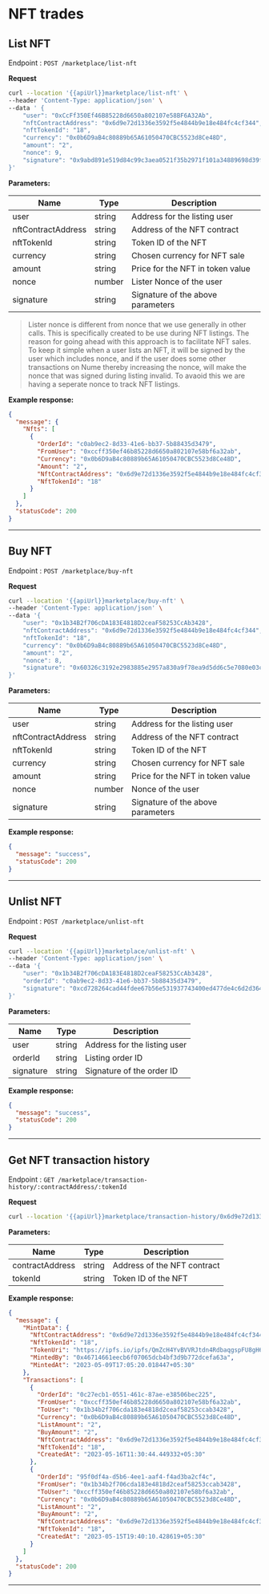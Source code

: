 # NFT trades

## List NFT

Endpoint : `POST /marketplace/list-nft`

**Request**

```sh
curl --location '{{apiUrl}}marketplace/list-nft' \
--header 'Content-Type: application/json' \
--data ' {
    "user": "0xCcFf350Ef46B85228d6650a802107e58BF6A32Ab",
    "nftContractAddress": "0x6d9e72d1336e3592f5e4844b9e18e484fc4cf344",
    "nftTokenId": "18",
    "currency": "0x0b6D9aB4c80889b65A61050470CBC5523d8Ce48D",
    "amount": "2",
    "nonce": 9,
    "signature": "0x9abd891e519d84c99c3aea0521f35b2971f101a34889698d39f363972b5907907fba5b373a54ac3108e0f9752584d8668598f6c89bb3f67ecf6f44555975275a1b"
}'
```

**Parameters:**

| Name               | Type   | Description                       |
| ------------------ | ------ | --------------------------------- |
| user               | string | Address for the listing user      |
| nftContractAddress | string | Address of the NFT contract       |
| nftTokenId         | string | Token ID of the NFT               |
| currency           | string | Chosen currency for NFT sale      |
| amount             | string | Price for the NFT in token value  |
| nonce              | number | Lister Nonce of the user          |
| signature          | string | Signature of the above parameters |

> Lister nonce is different from nonce that we use generally in other calls. This is specifically created to be use during NFT listings. The reason for going ahead with this approach is to facilitate NFT sales. To keep it simple when a user lists an NFT, it will be signed by the user which includes nonce, and if the user does some other transactions on Nume thereby increasing the nonce, will make the nonce that was signed during listing invalid. To avaoid this we are having a seperate nonce to track NFT listings.

**Example response:**

```json
{
  "message": {
    "Nfts": [
      {
        "OrderId": "c0ab9ec2-8d33-41e6-bb37-5b88435d3479",
        "FromUser": "0xccff350ef46b85228d6650a802107e58bf6a32ab",
        "Currency": "0x0b6D9aB4c80889b65A61050470CBC5523d8Ce48D",
        "Amount": "2",
        "NftContractAddress": "0x6d9e72d1336e3592f5e4844b9e18e484fc4cf344",
        "NftTokenId": "18"
      }
    ]
  },
  "statusCode": 200
}
```

---

## Buy NFT

Endpoint : `POST /marketplace/buy-nft`

**Request**

```sh
curl --location '{{apiUrl}}marketplace/buy-nft' \
--header 'Content-Type: application/json' \
--data '{
    "user": "0x1b34B2f706cDA183E4818D2ceaF58253CcAb3428",
    "nftContractAddress": "0x6d9e72d1336e3592f5e4844b9e18e484fc4cf344",
    "nftTokenId": "18",
    "currency": "0x0b6D9aB4c80889b65A61050470CBC5523d8Ce48D",
    "amount": "2",
    "nonce": 8,
    "signature": "0x60326c3192e2983885e2957a830a9f78ea9d5dd6c5e7080e03c83ef661f31f454c19ba6620109e9c75b45aceaad452e2d795ce05bdc765d133b2c2f6585de4a91c"
}'
```

**Parameters:**

| Name               | Type   | Description                       |
| ------------------ | ------ | --------------------------------- |
| user               | string | Address for the listing user      |
| nftContractAddress | string | Address of the NFT contract       |
| nftTokenId         | string | Token ID of the NFT               |
| currency           | string | Chosen currency for NFT sale      |
| amount             | string | Price for the NFT in token value  |
| nonce              | number | Nonce of the user                 |
| signature          | string | Signature of the above parameters |

**Example response:**

```json
{
  "message": "success",
  "statusCode": 200
}
```

---

## Unlist NFT

Endpoint : `POST /marketplace/unlist-nft`

**Request**

```sh
curl --location '{{apiUrl}}marketplace/unlist-nft' \
--header 'Content-Type: application/json' \
--data '{
    "user": "0x1b34B2f706cDA183E4818D2ceaF58253CcAb3428",
    "orderId": "c0ab9ec2-8d33-41e6-bb37-5b88435d3479",
    "signature": "0xcd728264cad44fdee67b56e531937743400ed477de4c6d2d364e9c44a618b40e068d9b6364a7c7e86e36fc799aafc99b0c6b365cedcc1b4b4d4fc71a29f0e2691b"
}'
```

**Parameters:**

| Name      | Type   | Description                  |
| --------- | ------ | ---------------------------- |
| user      | string | Address for the listing user |
| orderId   | string | Listing order ID             |
| signature | string | Signature of the order ID    |

**Example response:**

```json
{
  "message": "success",
  "statusCode": 200
}
```

---

## Get NFT transaction history

Endpoint : `GET /marketplace/transaction-history/:contractAddress/:tokenId`

**Request**

```sh
curl --location '{{apiUrl}}marketplace/transaction-history/0x6d9e72d1336e3592f5e4844b9e18e484fc4cf344/18'
```

**Parameters:**

| Name            | Type   | Description                 |
| --------------- | ------ | --------------------------- |
| contractAddress | string | Address of the NFT contract |
| tokenId         | string | Token ID of the NFT         |

**Example response:**

```json
{
  "message": {
    "MintData": {
      "NftContractAddress": "0x6d9e72d1336e3592f5e4844b9e18e484fc4cf344",
      "NftTokenId": "18",
      "TokenUri": "https://ipfs.io/ipfs/QmZcH4YvBVVRJtdn4RdbaqgspFU8gH6P9vomDpBVpAL3u4/18",
      "MintedBy": "0x46714661eecb6f07065dcb4bf3d9b772dcefa63a",
      "MintedAt": "2023-05-09T17:05:20.018447+05:30"
    },
    "Transactions": [
      {
        "OrderId": "0c27ecb1-0551-461c-87ae-e38506bec225",
        "FromUser": "0xccff350ef46b85228d6650a802107e58bf6a32ab",
        "ToUser": "0x1b34b2f706cda183e4818d2ceaf58253ccab3428",
        "Currency": "0x0b6D9aB4c80889b65A61050470CBC5523d8Ce48D",
        "ListAmount": "2",
        "BuyAmount": "2",
        "NftContractAddress": "0x6d9e72d1336e3592f5e4844b9e18e484fc4cf344",
        "NftTokenId": "18",
        "CreatedAt": "2023-05-16T11:30:44.449332+05:30"
      },
      {
        "OrderId": "95f0df4a-d5b6-4ee1-aaf4-f4ad3ba2cf4c",
        "FromUser": "0x1b34b2f706cda183e4818d2ceaf58253ccab3428",
        "ToUser": "0xccff350ef46b85228d6650a802107e58bf6a32ab",
        "Currency": "0x0b6D9aB4c80889b65A61050470CBC5523d8Ce48D",
        "ListAmount": "2",
        "BuyAmount": "2",
        "NftContractAddress": "0x6d9e72d1336e3592f5e4844b9e18e484fc4cf344",
        "NftTokenId": "18",
        "CreatedAt": "2023-05-15T19:40:10.428619+05:30"
      }
    ]
  },
  "statusCode": 200
}
```

---
